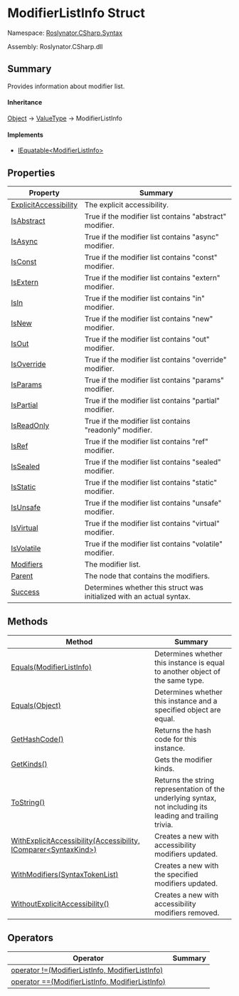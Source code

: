 # ModifierListInfo Struct

Namespace: [Roslynator.CSharp.Syntax](../README.md)

Assembly: Roslynator\.CSharp\.dll

## Summary

Provides information about modifier list\.

#### Inheritance

[Object](https://docs.microsoft.com/en-us/dotnet/api/system.object) &#x2192; [ValueType](https://docs.microsoft.com/en-us/dotnet/api/system.valuetype) &#x2192; ModifierListInfo

#### Implements

* [IEquatable\<ModifierListInfo>](https://docs.microsoft.com/en-us/dotnet/api/system.iequatable-1)

## Properties

| Property| Summary|
| --- | --- |
| [ExplicitAccessibility](ExplicitAccessibility/README.md) | The explicit accessibility\. |
| [IsAbstract](IsAbstract/README.md) | True if the modifier list contains "abstract" modifier\. |
| [IsAsync](IsAsync/README.md) | True if the modifier list contains "async" modifier\. |
| [IsConst](IsConst/README.md) | True if the modifier list contains "const" modifier\. |
| [IsExtern](IsExtern/README.md) | True if the modifier list contains "extern" modifier\. |
| [IsIn](IsIn/README.md) | True if the modifier list contains "in" modifier\. |
| [IsNew](IsNew/README.md) | True if the modifier list contains "new" modifier\. |
| [IsOut](IsOut/README.md) | True if the modifier list contains "out" modifier\. |
| [IsOverride](IsOverride/README.md) | True if the modifier list contains "override" modifier\. |
| [IsParams](IsParams/README.md) | True if the modifier list contains "params" modifier\. |
| [IsPartial](IsPartial/README.md) | True if the modifier list contains "partial" modifier\. |
| [IsReadOnly](IsReadOnly/README.md) | True if the modifier list contains "readonly" modifier\. |
| [IsRef](IsRef/README.md) | True if the modifier list contains "ref" modifier\. |
| [IsSealed](IsSealed/README.md) | True if the modifier list contains "sealed" modifier\. |
| [IsStatic](IsStatic/README.md) | True if the modifier list contains "static" modifier\. |
| [IsUnsafe](IsUnsafe/README.md) | True if the modifier list contains "unsafe" modifier\. |
| [IsVirtual](IsVirtual/README.md) | True if the modifier list contains "virtual" modifier\. |
| [IsVolatile](IsVolatile/README.md) | True if the modifier list contains "volatile" modifier\. |
| [Modifiers](Modifiers/README.md) | The modifier list\. |
| [Parent](Parent/README.md) | The node that contains the modifiers\. |
| [Success](Success/README.md) | Determines whether this struct was initialized with an actual syntax\. |

## Methods

| Method| Summary|
| --- | --- |
| [Equals(ModifierListInfo)](Equals/README.md) | Determines whether this instance is equal to another object of the same type\. |
| [Equals(Object)](Equals/README.md) | Determines whether this instance and a specified object are equal\. |
| [GetHashCode()](GetHashCode/README.md) | Returns the hash code for this instance\. |
| [GetKinds()](GetKinds/README.md) | Gets the modifier kinds\. |
| [ToString()](ToString/README.md) | Returns the string representation of the underlying syntax, not including its leading and trailing trivia\. |
| [WithExplicitAccessibility(Accessibility, IComparer\<SyntaxKind>)](WithExplicitAccessibility/README.md) | Creates a new  with accessibility modifiers updated\. |
| [WithModifiers(SyntaxTokenList)](WithModifiers/README.md) | Creates a new  with the specified modifiers updated\. |
| [WithoutExplicitAccessibility()](WithoutExplicitAccessibility/README.md) | Creates a new  with accessibility modifiers removed\. |

## Operators

| Operator| Summary|
| --- | --- |
| [operator !=(ModifierListInfo, ModifierListInfo)](op_Inequality/README.md) | |
| [operator ==(ModifierListInfo, ModifierListInfo)](op_Equality/README.md) | |

